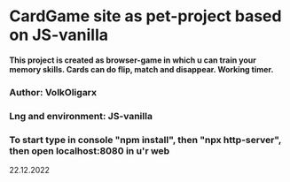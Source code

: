 # CardGame site as pet-project based on JS-vanilla

#### This project is created as browser-game in which u can train your memory skills. Cards can do flip, match and disappear. Working timer.

### Author: VolkOligarx

### Lng and environment: JS-vanilla

### To start type in console "npm install", then "npx http-server", then open localhost:8080 in u'r web


22.12.2022
